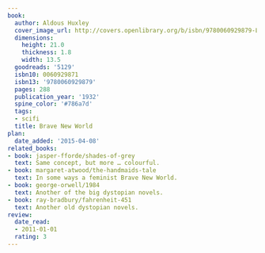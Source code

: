 ```yaml
---
book:
  author: Aldous Huxley
  cover_image_url: http://covers.openlibrary.org/b/isbn/9780060929879-L.jpg
  dimensions:
    height: 21.0
    thickness: 1.8
    width: 13.5
  goodreads: '5129'
  isbn10: 0060929871
  isbn13: '9780060929879'
  pages: 288
  publication_year: '1932'
  spine_color: '#786a7d'
  tags:
  - scifi
  title: Brave New World
plan:
  date_added: '2015-04-08'
related_books:
- book: jasper-fforde/shades-of-grey
  text: Same concept, but more … colourful.
- book: margaret-atwood/the-handmaids-tale
  text: In some ways a feminist Brave New World.
- book: george-orwell/1984
  text: Another of the big dystopian novels.
- book: ray-bradbury/fahrenheit-451
  text: Another old dystopian novels.
review:
  date_read:
  - 2011-01-01
  rating: 3
---
```

